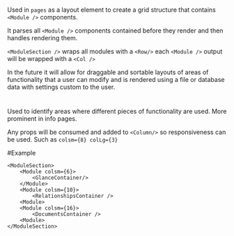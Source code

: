 # <ModuleSection />
Used in `pages` as a layout element to create a grid structure that contains `<Module />` components.

It parses all `<Module />` components contained before they render and then handles rendering them.

`<ModuleSection />` wraps all modules with a `<Row/>`
each `<Module />` output will be wrapped with a `<Col />`

In the future it will allow for draggable and sortable layouts of areas of functionality that a user can modify and is rendered using a file or database data with settings custom to the user.

# <Module />
Used to identify areas where different pieces of functionality are used. More prominent in info pages.

Any props will be consumed and added to `<Column/>` so responsiveness can be used. Such as `colsm={8} colLg={3}`


#Example
```
<ModuleSection>
    <Module colsm={6}>
        <GlanceContainer/>
    </Module>
    <Module colsm={10}>
        <RelationshipsContainer />
    <Module>
    <Module colsm={16}>
        <DocumentsContainer />
    <Module>
</ModuleSection>
```
